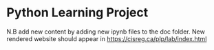 # Python Learning Project

N.B add new content by adding new ipynb files to the doc folder. New rendered website should appear in https://cisreg.ca/plp/lab/index.html 

